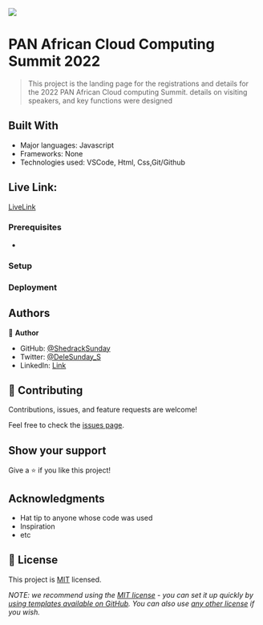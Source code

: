 
![](https://img.shields.io/badge/Microverse-blueviolet)

# PAN African Cloud Computing Summit 2022

> This project is the landing page for the registrations and details for 
>the 2022 PAN African Cloud computing Summit.
> details on visiting speakers, and key functions were designed 


## Built With

- Major languages: Javascript
- Frameworks: None
- Technologies used: VSCode, Html, Css,Git/Github

## Live Link:

[LiveLink](https://livedemo.com)




### Prerequisites
- 

### Setup




### Deployment



## Authors

👤 **Author**

- GitHub: [@ShedrackSunday](https://github.com/githubhandle)
- Twitter: [@DeleSunday_S](https://twitter.com/ShedrackSunday)
- LinkedIn: [Link](https://linkedin.com/in/Shedrack-Sunday)


## 🤝 Contributing

Contributions, issues, and feature requests are welcome!

Feel free to check the [issues page](../../issues/).

## Show your support

Give a ⭐️ if you like this project!

## Acknowledgments

- Hat tip to anyone whose code was used
- Inspiration
- etc

## 📝 License

This project is [MIT](./LICENSE) licensed.

_NOTE: we recommend using the [MIT license](https://choosealicense.com/licenses/mit/) - you can set it up quickly by [using templates available on GitHub](https://docs.github.com/en/communities/setting-up-your-project-for-healthy-contributions/adding-a-license-to-a-repository). You can also use [any other license](https://choosealicense.com/licenses/) if you wish._

